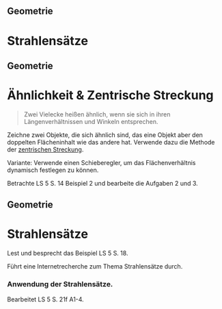 ## Geometrie
# Strahlensätze



## Geometrie
# Ähnlichkeit & Zentrische Streckung

> Zwei Vielecke heißen ähnlich, wenn sie sich in ihren Längenverhältnissen und Winkeln entsprechen.

Zeichne zwei Objekte, <!-- .element: class="frage" -->die sich ähnlich sind, das eine Objekt aber den doppelten Flächeninhalt wie das andere hat.  Verwende dazu die Methode der [zentrischen Streckung](http://www.mathematik-wissen.de/zentrische_streckung.htm).

Variante: Verwende einen Schieberegler, um das Flächenverhältnis dynamisch festlegen zu können. <!-- .element: class="frage" -->

Betrachte LS 5 S. 14 Beispiel 2 und bearbeite die Aufgaben 2 und 3.  <!-- .element: class="frage" -->



## Geometrie
# Strahlensätze

Lest und besprecht das Beispiel LS 5 S. 18.  <!-- .element: class="frage" -->

Führt eine Internetrecherche zum Thema Strahlensätze durch.  <!-- .element: class="frage" -->

### Anwendung der Strahlensätze.

Bearbeitet LS 5 S. 21f A1-4.  <!-- .element: class="frage" -->
